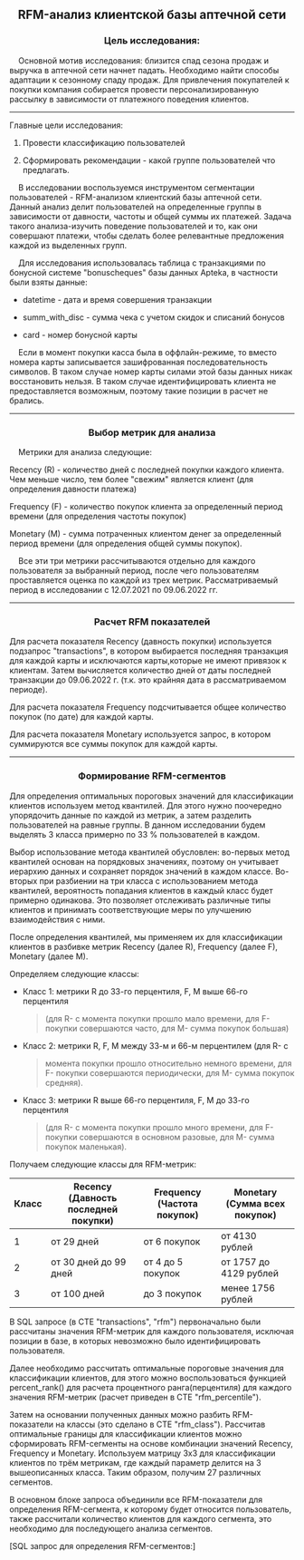 <h2 align="center">RFM-анализ клиентской базы аптечной сети </a>
<h3 align="center">Цель исследования: </h3>
&nbsp;&nbsp;&nbsp;&nbsp;Основной мотив исследования: близится спад сезона продаж и выручка в аптечной сети начнет падать. Необходимо найти способы адаптации к сезонному спаду продаж. Для привлечения покупателей к покупки компания собирается провести персонализированную рассылку в зависимости от платежного поведения клиентов. <br>
  <hr></hr>
Главные цели исследования:

1.  Провести классификацию пользователей

2.  Сформировать рекомендации - какой группе пользователей что предлагать.

&nbsp;&nbsp;&nbsp;&nbsp;В исследовании воспользуемся инструментом сегментации пользователей -
RFM-анализом клиентский базы аптечной сети. Данный анализ делит
пользователей на определенные группы в зависимости от давности, частоты
и общей суммы их платежей. Задача такого анализа-изучить поведение
пользователей и то, как они совершают платежи, чтобы сделать более
релевантные предложения каждой из выделенных групп.

&nbsp;&nbsp;&nbsp;&nbsp;Для исследования использовалась таблица с транзакциями по бонусной
системе "bonuscheques" базы данных Apteka, в частности были взяты
данные:

-   datetime - дата и время совершения транзакции

-   summ_with_disc - сумма чека с учетом скидок и списаний бонусов

-   card - номер бонусной карты

&nbsp;&nbsp;&nbsp;&nbsp;Если в момент покупки касса была в оффлайн-режиме, то вместо номера
карты записывается зашифрованная последовательность символов. В таком
случае номер карты силами этой базы данных никак восстановить нельзя. В
таком случае идентифицировать клиента не предоставляется возможным,
поэтому такие позиции в расчет не брались.
  <hr></hr>
<h3 align="center">Выбор метрик для анализа </h3>

&nbsp;&nbsp;&nbsp;&nbsp;Метрики для анализа следующие:

Recency (R) - количество дней с последней покупки каждого клиента. Чем
меньше число, тем более \"свежим\" является клиент (для определения
давности платежа)

Frequency (F) - количество покупок клиента за определенный период
времени (для определения частоты покупок)

Monetary (M) - сумма потраченных клиентом денег за определенный период
времени (для определения общей суммы покупок).

&nbsp;&nbsp;&nbsp;&nbsp;Все эти три метрики рассчитываются отдельно для каждого пользователя за
выбранный период, после чего пользователям проставляется оценка по
каждой из трех метрик. Рассматриваемый период в исследовании с
12.07.2021 по 09.06.2022 гг.

 <hr></hr>

 <h3 align="center">Расчет RFM показателей </h3>
Для расчета показателя Recency (давность покупки) используется подзапрос
"transactions", в котором выбирается последняя транзакция для каждой
карты и исключаются карты,которые не имеют привязок к клиентам. Затем
вычисляется количество дней от даты последней транзакции до 09.06.2022
г. (т.к. это крайняя дата в рассматриваемом периоде).

Для расчета показателя Frequency подсчитывается общее количество покупок
(по дате) для каждой карты.

Для расчета показателя Monetary используется запрос, в котором
суммируются все суммы покупок для каждой карты.

<hr></hr>

<h3 align="center">Формирование RFM-сегментов </h3>

Для определения оптимальных пороговых значений для классификации
клиентов используем метод квантилей. Для этого нужно поочередно
упорядочить данные по каждой из метрик, а затем разделить пользователей
на равные группы. В данном исследовании будем выделять 3 класса примерно
по 33 % пользователей в каждом.

Выбор использование метода квантилей обусловлен: во-первых метод
квантилей основан на порядковых значениях, поэтому он учитывает иерархию
данных и сохраняет порядок значений в каждом классе. Во-вторых при
разбиении на три класса с использованием метода квантилей, вероятность
попадания клиентов в каждый класс будет примерно одинакова. Это
позволяет отслеживать различные типы клиентов и принимать
соответствующие меры по улучшению взаимодействия с ними.

После определения квантилей, мы применяем их для классификации клиентов
в разбивке метрик Recency (далее R), Frequency (далее F), Monetary
(далее M).

Определяем следующие классы:

-   Класс 1: метрики R до 33-го перцентиля, F, M выше 66-го перцентиля
    > (для R- с момента покупки прошло мало времени, для F- покупки
    > совершаются часто, для M- сумма покупок большая)

-   Класс 2: метрики R, F, M между 33-м и 66-м перцентилем (для R- с
    > момента покупки прошло относительно немного времени, для F-
    > покупки совершаются периодически, для M- сумма покупок средняя).

-   Класс 3: метрики R выше 66-го перцентиля, F, M до 33-го перцентиля
    > (для R- с момента покупки прошло много времени, для F- покупки
    > совершаются в основном разовые, для M- сумма покупок маленькая).

Получаем следующие классы для RFM-метрик:


| Класс |  Recency (Давность последней покупки)| Frequency (Частота покупок) |Monetary (Сумма всех покупок) |
|-------|--------------------------------------|-----------------------------|------------------------------|
| 1     | от 29 дней                           | от 6 покупок                |от 4130 рублей                |
| 2     | от 30 дней до 99 дней                | от 4 до 5 покупок           |от 1757 до 4129 рублей        |
| 3     | от 100 дней                          | до 3 покупок                |менее 1756 рублей             |


В SQL запросе (в CTE "transactions", "rfm") первоначально были
рассчитаны значения RFM-метрик для каждого пользователя, исключая
позиции в базе, в которых невозможно было идентифицировать пользователя.

Далее необходимо рассчитать оптимальные пороговые значения для
классификации клиентов, для этого можно воспользоваться функцией
percent_rank() для расчета процентного ранга(перцентиля) для каждого
значения RFM-метрик (расчет приведен в CTE "rfm_percentile").

Затем на основании полученных данных можно разбить RFM- показатели на
классы (это сделано в CTE "rfm_class"). Рассчитав оптимальные границы
для классификации клиентов можно сформировать RFM-сегменты на основе
комбинации значений Recency, Frequency и Monetary. Используем матрицу
3х3 для классификации клиентов по трём метрикам, где каждый параметр
делится на 3 вышеописанных класса. Таким образом, получим 27 различных
сегментов.

В основном блоке запроса объединили все RFM-показатели для определения
RFM-сегмента, к которому будет относится пользователь, также рассчитали
количество клиентов для каждого сегмента, это необходимо для
последующего анализа сегментов.

[SQL запрос для определения RFM-сегментов:]
